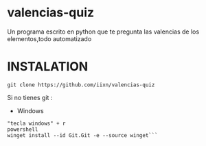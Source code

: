 # valencias-quiz
Un programa escrito en python que te pregunta las valencias de los elementos,todo automatizado

# INSTALATION

```git clone https://github.com/iixn/valencias-quiz```

Si no tienes git :
* Windows
```
"tecla windows" + r
powershell
winget install --id Git.Git -e --source winget```
